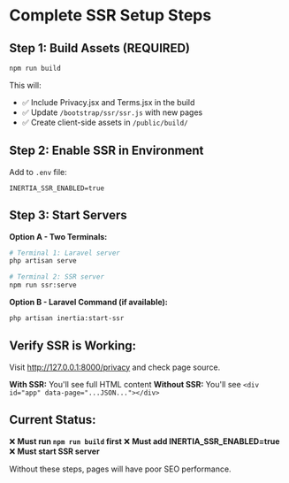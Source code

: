 # Complete SSR Setup Steps

## Step 1: Build Assets (REQUIRED)
```bash
npm run build
```
This will:
- ✅ Include Privacy.jsx and Terms.jsx in the build
- ✅ Update `/bootstrap/ssr/ssr.js` with new pages  
- ✅ Create client-side assets in `/public/build/`

## Step 2: Enable SSR in Environment
Add to `.env` file:
```env
INERTIA_SSR_ENABLED=true
```

## Step 3: Start Servers
**Option A - Two Terminals:**
```bash
# Terminal 1: Laravel server
php artisan serve

# Terminal 2: SSR server  
npm run ssr:serve
```

**Option B - Laravel Command (if available):**
```bash
php artisan inertia:start-ssr
```

## Verify SSR is Working:
Visit http://127.0.0.1:8000/privacy and check page source.

**With SSR:** You'll see full HTML content
**Without SSR:** You'll see `<div id="app" data-page="...JSON..."></div>`

## Current Status:
❌ **Must run `npm run build` first**
❌ **Must add INERTIA_SSR_ENABLED=true**  
❌ **Must start SSR server**

Without these steps, pages will have poor SEO performance.
